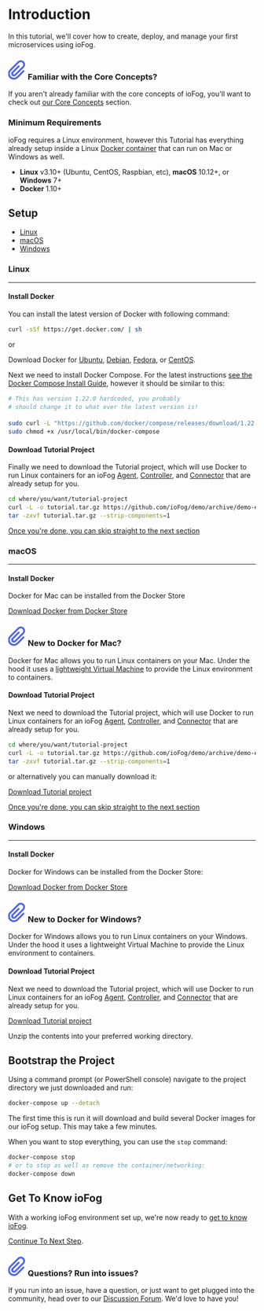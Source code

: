 # Introduction

In this tutorial, we'll cover how to create, deploy, and manage your first microservices using ioFog.

<aside class="notifications note">
  <h3><img src="/images/icos/ico-note.svg" alt=""> Familiar with the Core Concepts?</h3>
  <p>If you aren't already familiar with the core concepts of ioFog, you'll want to check out <a href="../getting-started/core-concepts.html">our Core Concepts</a> section.</p>
</aside>

### Minimum Requirements

ioFog requires a Linux environment, however this Tutorial has everything already setup inside a Linux [Docker container](https://docs.docker.com/get-started/) that can run on Mac or Windows as well.

- **Linux** v3.10+ (Ubuntu, CentOS, Raspbian, etc), **macOS** 10.12+, or **Windows** 7+
- **Docker** 1.10+

## Setup

- [Linux](#linux)
- [macOS](#macos)
- [Windows](#windows)

### Linux

---

#### Install Docker

You can install the latest version of Docker with following command:

```sh
curl -sSf https://get.docker.com/ | sh
```

or

Download Docker for [Ubuntu](https://docs.docker.com/install/linux/docker-ce/ubuntu/), [Debian](https://docs.docker.com/install/linux/docker-ce/debian/), [Fedora](https://docs.docker.com/install/linux/docker-ce/fedora/), or [CentOS](https://docs.docker.com/install/linux/docker-ce/centos/).

Next we need to install Docker Compose. For the latest instructions [see the Docker Compose Install Guide](https://docs.docker.com/compose/install/#install-compose), however it should be similar to this:

```sh
# This has version 1.22.0 hardcoded, you probably
# should change it to what ever the latest version is!

sudo curl -L "https://github.com/docker/compose/releases/download/1.22.0/docker-compose-$(uname -s)-$(uname -m)" -o /usr/local/bin/docker-compose
sudo chmod +x /usr/local/bin/docker-compose
```

#### Download Tutorial Project

Finally we need to download the Tutorial project, which will use Docker to run Linux containers for an ioFog [Agent](../agents/overview.html), [Controller](../controllers/overview.html), and [Connector](../connectors/overview.html) that are already setup for you.

```sh
cd where/you/want/tutorial-project
curl -L -o tutorial.tar.gz https://github.com/ioFog/demo/archive/demo-environment.tar.gz
tar -zxvf tutorial.tar.gz --strip-components=1
```

[Once you're done, you can skip straight to the next section](#bootstrap-the-project)

### macOS

---

#### Install Docker

Docker for Mac can be installed from the Docker Store

[Download Docker from Docker Store](https://docs.docker.com/docker-for-mac/install/)

<aside class="notifications note">
  <h3><img src="/images/icos/ico-note.svg" alt=""> New to Docker for Mac?</h3>
  <p>Docker for Mac allows you to run Linux containers on your Mac. Under the hood it uses a <a href="https://docs.docker.com/docker-for-mac/docker-toolbox/">lightweight Virtual Machine</a> to provide the Linux environment to containers.</p>
</aside>

#### Download Tutorial Project

Next we need to download the Tutorial project, which will use Docker to run Linux containers for an ioFog [Agent](../agents/overview.html), [Controller](../controllers/overview.html), and [Connector](../connectors/overview.html) that are already setup for you.

```sh
cd where/you/want/tutorial-project
curl -L -o tutorial.tar.gz https://github.com/ioFog/demo/archive/demo-environment.tar.gz
tar -zxvf tutorial.tar.gz --strip-components=1
```

or alternatively you can manually download it:

[Download Tutorial project](https://github.com/ioFog/demo/archive/demo-environment.zip)

[Once you're done, you can skip straight to the next section](#bootstrap-the-project)

### Windows

---

#### Install Docker

Docker for Windows can be installed from the Docker Store:

[Download Docker from Docker Store](https://docs.docker.com/docker-for-windows/install/)

<aside class="notifications note">
  <h3><img src="/images/icos/ico-note.svg" alt=""> New to Docker for Windows?</h3>
  <p>Docker for Windows allows you to run Linux containers on your Windows. Under the hood it uses a lightweight Virtual Machine to provide the Linux environment to containers.</p>
</aside>

#### Download Tutorial Project

Next we need to download the Tutorial project, which will use Docker to run Linux containers for an ioFog [Agent](../agents/overview.html), [Controller](../controllers/overview.html), and [Connector](../connectors/overview.html) that are already setup for you.

[Download Tutorial project](https://github.com/ioFog/demo/archive/demo-environment.zip)

Unzip the contents into your preferred working directory.

## Bootstrap the Project

Using a command prompt (or PowerShell console) navigate to the project directory we just downloaded and run:

```sh
docker-compose up --detach
```

The first time this is run it will download and build several Docker images for our ioFog setup. This may take a few minutes.

When you want to stop everything, you can use the `stop` command:

```sh
docker-compose stop
# or to stop as well as remove the container/networking:
docker-compose down
```

## Get To Know ioFog

With a working ioFog environment set up, we're now ready to [get to know ioFog](get-to-know-iofog.html).

[Continue To Next Step](get-to-know-iofog.html).

<aside class="notifications note">
  <h3><img src="/images/icos/ico-note.svg" alt=""> Questions? Run into issues?</h3>
  <p>If you run into an issue, have a question, or just want to get plugged into the community, head over to our <a href="https://discuss.iofog.org/">Discussion Forum</a>. We'd love to have you!</p>
</aside>
